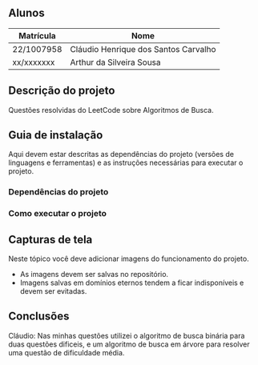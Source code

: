 ## Alunos  
| Matrícula | Nome |  
|-----------------------|---------------------|  
| 22/1007958 | Cláudio Henrique dos Santos Carvalho |  
| xx/xxxxxxx | Arthur da Silveira Sousa |  
## Descrição do projeto
Questões resolvidas do LeetCode sobre Algoritmos de Busca.

## Guia de instalação
Aqui devem estar descritas as dependências do projeto (versões de linguagens e ferramentas) e as instruções necessárias para executar o projeto. 
### Dependências do projeto
### Como executar o projeto
## Capturas de tela
Neste tópico você deve adicionar imagens do funcionamento do projeto.  
 - As imagens devem ser salvas no repositório.
 - Imagens salvas em domínios eternos tendem a ficar indisponíveis e devem ser evitadas.   
## Conclusões
Cláudio: Nas minhas questões utilizei o algoritmo de busca binária para duas questões dificeis, e um algoritmo de busca em árvore para resolver uma questão de dificuldade média.